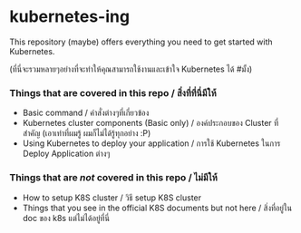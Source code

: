 # kubernetes-ing
This repository (maybe) offers everything you need to get started with Kubernetes. 

(ที่นี่จะรวมหลายๆอย่างที่จะทำให้คุณสามารถใช้งานและเข้าใจ Kubernetes ได้ #มั้ง)

### Things that are covered in this repo / สิ่งที่ที่นี่มีให้

- Basic command / คำสั่งต่างๆที่เกี่ยวข้อง
- Kubernetes cluster components (Basic only) / องค์ประกอบของ Cluster ที่สำคัญ (เอาเท่าที่ผมรู้ ผมก็ไม่ได้รู้ทุกอย่าง :P)
- Using Kubernetes to deploy your application / การใช้ Kubernetes ในการ Deploy Application ต่างๆ

### Things that are *not* covered in this repo / ไม่มีให้

- How to setup K8S cluster / วิธี setup K8S cluster
- Things that you see in the official K8S documents but not here / สิ่งที่อยู่ใน doc ของ k8s แต่ไม่ได้อยู่ที่นี่
